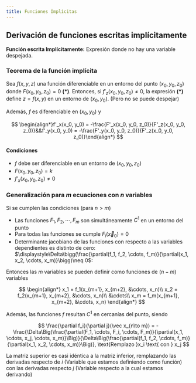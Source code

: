 ```yaml
---
title: Funciones Implícitas
---
```


## Derivación de funciones escritas implícitamente

**Función escrita Implícitamente:** Expresión donde no hay una variable despejada.

### Teorema de la función implícita

Sea $f(x,y,z)$ una función diferenciable en un entorno del punto $(x_0, y_0, z_0)$ donde $F(x_0, y_0, z_0) = 0$ **(\*)**. Entonces, si $f'_z(x_0, y_0, z_0) \neq 0$, la expresión **(\*)** define $z=f(x,y)$ en un entorno de $(x_0, y_0)$. (Pero no se puede despejar)

Además, $f$ es diferenciable en $(x_0, y_0)$ y

$$
\begin{align*}f'_x(x_0,  y_0) = -\frac{F'_x(x_0, y_0, z_0)}{F'_z(x_0, y_0, z_0)}&&f'_y(x_0,  y_0) = -\frac{F'_y(x_0, y_0, z_0)}{F'_z(x_0, y_0, z_0)}\end{align*}
$$

#### Condiciones

- $f$ debe ser diferenciable en un entorno de $(x_0, y_0, z_0)$
- $F(x_0, y_0, z_0) = k$
- $f'_x(x_0, y_0, z_0) \neq 0$

### Generalización para $m$ ecuaciones con $n$ variables

Si se cumplen las condiciones (para $n > m$)

- Las funciones $F_1, F_2, \cdots, F_m$ son simultáneamente $C^1$ en un entorno del punto
- Para todas las funciones se cumple $F_i(\vec x_0) = 0$
- Determinante jacobiano de las funciones con respecto a las variables dependientes es distinto de cero: $\displaystyle\Delta\bigg(\frac{\partial(f_1, f_2, \cdots, f_m)}{\partial(x_1, x_2, \cdots, x_m)}\bigg)\neq 0$:

Entonces las $m$ variables se pueden definir como funciones de $(n-m)$ variables

$$
\begin{align*}
x_1 = f_1(x_{m+1}, x_{m+2}, &\cdots, x_n)\\
x_2 = f_2(x_{m+1}, x_{m+2}, &\cdots, x_n)\\
&\cdots\\
x_m = f_m(x_{m+1}, x_{m+2}, &\cdots, x_n)
\end{align*}
$$

Además, las funciones $f$ resultan $C^1$ en cercanías del punto, siendo

$$
\frac{\partial f_i}{\partial j}(\vec x_{n\to m}) = -\frac{\Delta\Big(\frac{\partial(F_1, \cdots, F_i, \cdots, F_m)}{\partial(x_1, \cdots, x_j, \cdots, x_m)}\Big)}{\Delta\Big(\frac{\partial(f_1, f_2, \cdots, f_m)}{\partial(x_1, x_2, \cdots, x_m)}\Big)}, \text{Remplazo }x_i \text{ con } x_j
$$

La matriz superior es casi idéntica a la matriz inferior, remplazando las derivadas respecto de $i$ (Variable que estamos definiendo como función) con las derivadas respecto $j$ (Variable respecto a la cual estamos derivando)
